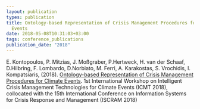 ```yaml
---
layout: publication
types: publication
title: Ontology-based Representation of Crisis Management Procedures for Climate
  Events
date: 2018-05-08T10:31:03+03:00
tags: conference_publications
publication_date: "2018"
---
```

<p>E. Kontopoulos, P. Mitzias, J. Moßgraber, P.Hertweck, H. van der Schaaf, D.Hilbring, F. Lombardo,  D.Norbiato, M. Ferri, A. Karakostas, S. Vrochidis, I. Kompatsiaris, (2018). <a href="https://zenodo.org/record/1243535#.WvFZhaSFOUk">Ontology-based Representation of Crisis Management Procedures for Climate Events</a>. 1st International Workshop on Intelligent Crisis Management Technologies for Climate Events (ICMT 2018), collocated with the 15th International Conference on Information Systems for Crisis Response and Management (ISCRAM 2018)</p>
